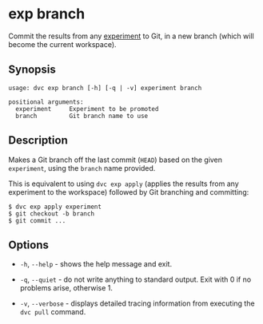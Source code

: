 # exp branch

Commit the results from any [experiment](/doc/command-reference/exp) to Git, in
a new branch (which will become the current <abbr>workspace</abbr>).

## Synopsis

```usage
usage: dvc exp branch [-h] [-q | -v] experiment branch

positional arguments:
  experiment     Experiment to be promoted
  branch         Git branch name to use
```

## Description

Makes a Git branch off the last commit (`HEAD`) based on the given `experiment`,
using the `branch` name provided.

This is equivalent to using `dvc exp apply` (applies the results from any
experiment to the workspace) followed by Git branching and committing:

```dvc
$ dvc exp apply experiment
$ git checkout -b branch
$ git commit ...
```

## Options

- `-h`, `--help` - shows the help message and exit.

- `-q`, `--quiet` - do not write anything to standard output. Exit with 0 if no
  problems arise, otherwise 1.

- `-v`, `--verbose` - displays detailed tracing information from executing the
  `dvc pull` command.
